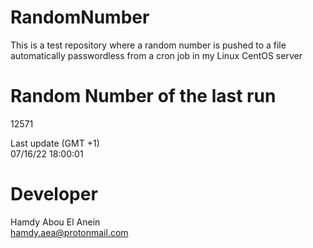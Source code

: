 # RandomNumber    
This is a test repository where a random number is pushed to a file automatically passwordless from a cron job in my Linux CentOS server    
# Random Number of the last run   
12571
      
Last update (GMT +1)    
07/16/22 18:00:01
# Developer    
Hamdy Abou El Anein   
hamdy.aea@protonmail.com
